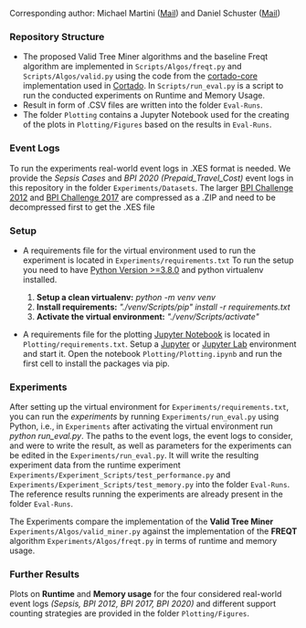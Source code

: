 
Corresponding author: Michael Martini ([Mail](mailto:michael.martini1@rwth-aachen.de?subject=github-infix-mining))
and Daniel Schuster ([Mail](mailto:daniel.schuster@fit.fraunhofer.de?subject=github-infix-mining))


### Repository Structure
* The proposed Valid Tree Miner algorithms and the baseline Freqt algorithm are implemented in 
`Scripts/Algos/freqt.py` and `Scripts/Algos/valid.py` using the code from the [cortado-core](https://github.com/fit-daniel-schuster/cortado-core) implementation used in [Cortado](https://cortado.fit.fraunhofer.de/). In `Scripts/run_eval.py` is a script to run the conducted experiments on Runtime and Memory Usage. 
* Result in form of .CSV files are written into the folder `Eval-Runs`. 
* The folder `Plotting` contains a Jupyter Notebook used for the creating of the plots in `Plotting/Figures` based on the results in `Eval-Runs`.

### Event Logs
To run the experiments real-world event logs in .XES format is needed. We provide the *Sepsis Cases* and *BPI 2020 (Prepaid_Travel_Cost)* event logs in this repository in the folder `Experiments/Datasets`. 
The larger [BPI Challenge 2012](https://data.4tu.nl/articles/dataset/BPI_Challenge_2012/12689204) and [BPI Challenge 2017](https://data.4tu.nl/articles/dataset/BPI_Challenge_2017/12696884) are compressed as a .ZIP and need to be decompressed first to get the .XES file

### Setup
* A requirements file for the virtual environment used to run the experiment is located in `Experiments/requirements.txt`
To run the setup you need to have [Python Version >=3.8.0](https://www.python.org/downloads/release/python-380/) and python virtualenv installed.   
  1. **Setup a clean virtualenv:** *python -m venv venv*
  2. **Install requirements:** *"./venv/Scripts/pip" install -r requirements.txt*
  3. **Activate the virtual environment:** *"./venv/Scripts/activate"*  

* A requirements file for the plotting [Jupyter Notebook](https://jupyter.org/) is located in `Plotting/requirements.txt`. 
  Setup a [Jupyter](https://jupyter.org/install) or [Jupyter Lab](https://jupyter.org/install) environment and start it. Open the notebook `Plotting/Plotting.ipynb` and run the first cell to install the packages via pip. 

### Experiments
After setting up the virtual environment for `Experiments/requirements.txt`, you can run the *experiments* by running `Experiments/run_eval.py` using Python, i.e., in `Experiments` after activating the virtual environment run *python run_eval.py*. The paths to the event logs, the event logs to consider, and were to write the result, as well as parameters for the experiments can be edited in the `Experiments/run_eval.py`.
It will write the resulting experiment data from the runtime experiment `Experiments/Experiment_Scripts/test_performance.py` and `Experiments/Experiment_Scripts/test_memory.py` into the folder `Eval-Runs`. The reference results running the experiments are already present in the folder `Eval-Runs`.

The Experiments compare the implementation of the **Valid Tree Miner** `Experiments/Algos/valid_miner.py` against the implementation of the **FREQT** algorithm `Experiments/Algos/freqt.py` in terms of runtime and memory usage.

### Further Results
Plots on **Runtime** and **Memory usage** for the four considered real-world event logs *(Sepsis, BPI 2012, BPI 2017, BPI 2020)* and different support counting strategies are provided in the folder `Plotting/Figures`. 
